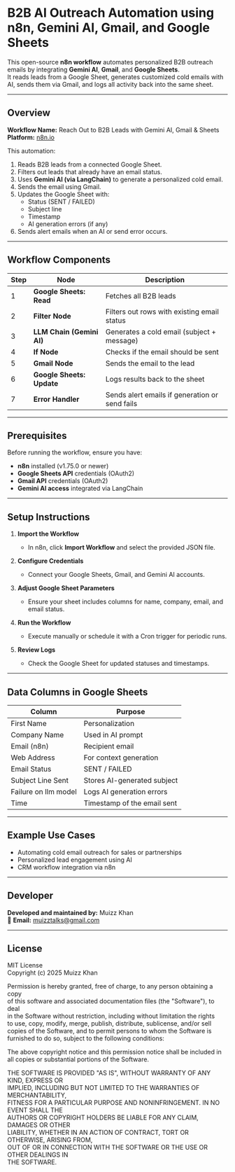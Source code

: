 # B2B AI Outreach Automation using n8n, Gemini AI, Gmail, and Google Sheets

This open-source **n8n workflow** automates personalized B2B outreach emails by integrating **Gemini AI**, **Gmail**, and **Google Sheets**.  
It reads leads from a Google Sheet, generates customized cold emails with AI, sends them via Gmail, and logs all activity back into the same sheet.

---

## Overview

**Workflow Name:** Reach Out to B2B Leads with Gemini AI, Gmail & Sheets  
**Platform:** [n8n.io](https://n8n.io)

This automation:
1. Reads B2B leads from a connected Google Sheet.  
2. Filters out leads that already have an email status.  
3. Uses **Gemini AI (via LangChain)** to generate a personalized cold email.  
4. Sends the email using Gmail.  
5. Updates the Google Sheet with:
   - Status (SENT / FAILED)
   - Subject line
   - Timestamp
   - AI generation errors (if any)
6. Sends alert emails when an AI or send error occurs.

---

## Workflow Components

| Step | Node | Description |
|------|------|--------------|
| 1 | **Google Sheets: Read** | Fetches all B2B leads |
| 2 | **Filter Node** | Filters out rows with existing email status |
| 3 | **LLM Chain (Gemini AI)** | Generates a cold email (subject + message) |
| 4 | **If Node** | Checks if the email should be sent |
| 5 | **Gmail Node** | Sends the email to the lead |
| 6 | **Google Sheets: Update** | Logs results back to the sheet |
| 7 | **Error Handler** | Sends alert emails if generation or send fails |

---

## Prerequisites

Before running the workflow, ensure you have:
- **n8n** installed (v1.75.0 or newer)
- **Google Sheets API** credentials (OAuth2)
- **Gmail API** credentials (OAuth2)
- **Gemini AI access** integrated via LangChain

---

## Setup Instructions

1. **Import the Workflow**
   - In n8n, click **Import Workflow** and select the provided JSON file.

2. **Configure Credentials**
   - Connect your Google Sheets, Gmail, and Gemini AI accounts.

3. **Adjust Google Sheet Parameters**
   - Ensure your sheet includes columns for name, company, email, and email status.

4. **Run the Workflow**
   - Execute manually or schedule it with a Cron trigger for periodic runs.

5. **Review Logs**
   - Check the Google Sheet for updated statuses and timestamps.

---

## Data Columns in Google Sheets

| Column | Purpose |
|--------|----------|
| First Name | Personalization |
| Company Name | Used in AI prompt |
| Email (n8n) | Recipient email |
| Web Address | For context generation |
| Email Status | SENT / FAILED |
| Subject Line Sent | Stores AI-generated subject |
| Failure on llm model | Logs AI generation errors |
| Time | Timestamp of the email sent |

---

## Example Use Cases

- Automating cold email outreach for sales or partnerships  
- Personalized lead engagement using AI  
- CRM workflow integration via n8n  

---

## Developer

**Developed and maintained by:** Muizz Khan  
📧 **Email:** [muizztalks@gmail.com](mailto:muizztalks@gmail.com)

---

## License

MIT License  
Copyright (c) 2025 Muizz Khan  

Permission is hereby granted, free of charge, to any person obtaining a copy  
of this software and associated documentation files (the "Software"), to deal  
in the Software without restriction, including without limitation the rights  
to use, copy, modify, merge, publish, distribute, sublicense, and/or sell  
copies of the Software, and to permit persons to whom the Software is  
furnished to do so, subject to the following conditions:

The above copyright notice and this permission notice shall be included in  
all copies or substantial portions of the Software.

THE SOFTWARE IS PROVIDED "AS IS", WITHOUT WARRANTY OF ANY KIND, EXPRESS OR  
IMPLIED, INCLUDING BUT NOT LIMITED TO THE WARRANTIES OF MERCHANTABILITY,  
FITNESS FOR A PARTICULAR PURPOSE AND NONINFRINGEMENT. IN NO EVENT SHALL THE  
AUTHORS OR COPYRIGHT HOLDERS BE LIABLE FOR ANY CLAIM, DAMAGES OR OTHER  
LIABILITY, WHETHER IN AN ACTION OF CONTRACT, TORT OR OTHERWISE, ARISING FROM,  
OUT OF OR IN CONNECTION WITH THE SOFTWARE OR THE USE OR OTHER DEALINGS IN  
THE SOFTWARE.
